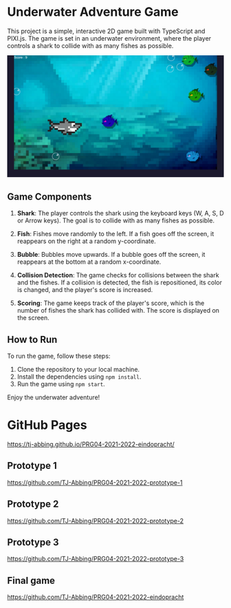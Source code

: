 # Underwater Adventure Game

This project is a simple, interactive 2D game built with TypeScript and PIXI.js. The game is set in an underwater environment, where the player controls a shark to collide with as many fishes as possible.

![Screenshot](images/screenshot.png)

## Game Components

1. **Shark**: The player controls the shark using the keyboard keys (W, A, S, D or Arrow keys). The goal is to collide with as many fishes as possible.

2. **Fish**: Fishes move randomly to the left. If a fish goes off the screen, it reappears on the right at a random y-coordinate.

3. **Bubble**: Bubbles move upwards. If a bubble goes off the screen, it reappears at the bottom at a random x-coordinate.

4. **Collision Detection**: The game checks for collisions between the shark and the fishes. If a collision is detected, the fish is repositioned, its color is changed, and the player's score is increased.

5. **Scoring**: The game keeps track of the player's score, which is the number of fishes the shark has collided with. The score is displayed on the screen.

## How to Run

To run the game, follow these steps:

1. Clone the repository to your local machine.
2. Install the dependencies using `npm install`.
3. Run the game using `npm start`.

Enjoy the underwater adventure!

# GitHub Pages
https://tj-abbing.github.io/PRG04-2021-2022-eindopracht/
## Prototype 1
https://github.com/TJ-Abbing/PRG04-2021-2022-prototype-1
## Prototype 2
https://github.com/TJ-Abbing/PRG04-2021-2022-prototype-2
## Prototype 3
https://github.com/TJ-Abbing/PRG04-2021-2022-prototype-3
## Final game
https://github.com/TJ-Abbing/PRG04-2021-2022-eindopracht
